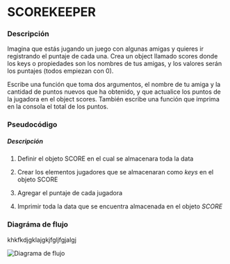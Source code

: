 # SCOREKEEPER

###  Descripción

Imagina que estás jugando un juego con algunas amigas y quieres ir registrando el puntaje de cada una. Crea un object llamado scores donde los keys o propiedades son los nombres de tus amigas, y los valores serán los puntajes (todos empiezan con 0).

Escribe una función que toma dos argumentos, el nombre de tu amiga y la cantidad de puntos nuevos que ha obtenido, y que actualice los puntos de la jugadora en el object scores. También escribe una función que imprima en la consola el total de los puntos.

### Pseudocódigo

#####  Descripción

1. Definir el objeto SCORE en el cual se almacenara toda la data

2. Crear los elementos jugadores que se almacenaran como *keys* en el objeto SCORE

3. Agregar el puntaje de cada jugadora

4. Imprimir toda la data que se encuentra almacenada en el objeto *SCORE*


### Diagráma de flujo

khkfkdjgklajgkjfgljfgjalgj

![Diagrama de flujo](D:LABORATORIA/SCOREKEEPER/Assets/diagramadeflujo.png)
